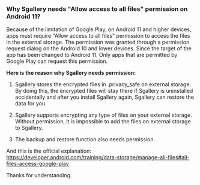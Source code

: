 ### Why Sgallery needs "Allow access to all files" permission on Android 11?

Because of the limitation of Google Play, on Android 11 and higher devices, apps must require "Allow access to all files" permission to access the files in the external storage. The permission was granted through a permission request dialog on the Android 10 and lower devices. Since the target of the app has been changed to Android 11. Only apps that are permitted by Google Play can request this permission.

**Here is the reason why Sgallery needs permission:**

1. Sgallery stores the encrypted files in .privacy_safe on external storage. By doing this, the encrypted files will stay there if Sgallery is uninstalled accidentally and after you install Sgallery again, Sgallery can restore the data for you.

2. Sgallery supports encrypting any type of files on your external storage. Without permission, it is impossible to add the files on external storage to Sgallery.

3. The backup and restore function also needs permission.

And this is the official explanation: https://developer.android.com/training/data-storage/manage-all-files#all-files-access-google-play

Thanks for understanding.
